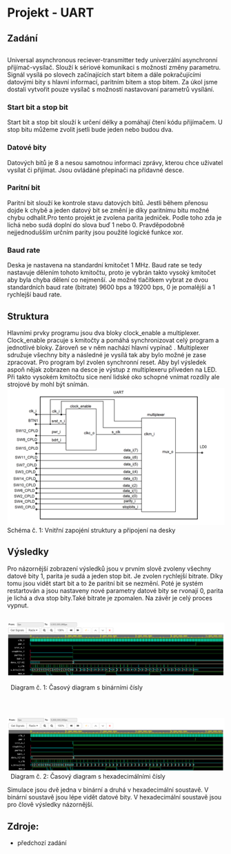 # Projekt - UART
## Zadání<h2>
  Universal asynchronous reciever-transmitter tedy univerzální asynchronní přijímač-vysílač. Slouží k sériové komunikaci s možností změny parametru. Signál vysílá po slovech začínajících start bitem a dále pokračujícími datovými bity s hlavní informací, paritním bitem a stop bitem. Za úkol jsme dostali vytvořit pouze vysílač s možností nastavovaní parametrů vysílání.
&nbsp;
  
### Start bit a stop bit
Start bit a stop bit slouží k určení délky a pomáhají čtení kódu přijímačem. U stop bitu můžeme zvolit jsetli bude jeden nebo budou dva. 
&nbsp;
  
### Datové bity
  Datových bitů je 8 a nesou samotnou informaci zprávy, kterou chce uživatel vysílat či přijímat. Jsou ovládáné přepínači na přídavné desce. 
&nbsp;
  
### Paritní bit
  Paritní bit slouží ke kontrole stavu datových bitů. Jestli během přenosu dojde k chybě a jeden datový bit se změní je díky paritnímu bitu možné chybu odhalit.Pro tento projekt je zvolena parita jedniček. Podle toho zda je lichá nebo sudá doplní do slova buď 1 nebo 0.  Pravděpodobně nejjednodušším určním parity jsou použité logické funkce xor.
&nbsp; 

### Baud rate
  Deska je nastavena na standardní kmitočet 1 MHz. Baud rate se tedy nastavuje dělením tohoto kmitočtu, proto je vybrán takto vysoký kmitočet aby byla chyba dělení co nejmenší. Je možné tlačítkem vybrat ze dvou standardních baud rate (bitrate) 9600 bps a 19200 bps, 0 je pomalější a 1 rychlejší baud rate. 
&nbsp;


## Struktura
Hlavními prvky programu jsou dva bloky clock_enable a multiplexer. Clock_enable pracuje s kmitočty a pomáhá synchronizovat celý program a jednotlivé bloky. Zároveň se v něm nachází hlavní vypínač . Multiplexer sdružuje všechny bity a následné je vysílá tak aby bylo možné je zase zpracovat. Pro program byl zvolen synchronní reset. Aby byl výsledek aspoň nějak zobrazen na desce je výstup z multiplexeru přiveden na LED. Při takto vysokém kmitočtu sice není lidské oko schopné vnímat rozdíly ale strojové by mohl být snímán.
&nbsp;
![taskone](schema.png)
Schéma  č. 1: Vnitřní zapojéní struktury a připojení na desky 
&nbsp;


## Výsledky
 Pro názornější zobrazení výsledků jsou v prvním slově zvoleny všechny datové bity 1, parita je sudá a jeden stop bit. Je zvolen rychlejší bitrate. Díky tomu jsou vidět start bit a to že paritní bit se nezmění. Poté je systém restartován a jsou nastaveny nové parametry datové bity se rvonají 0, parita je lichá a dva stop bity.Také bitrate je zpomalen.  Na závěr je celý proces vypnut.
&nbsp;

&nbsp;
![taskone](bsim.png)

&nbsp;
Diagram č. 1: Časový diagram s binárními čísly 
&nbsp;

&nbsp;

&nbsp;
![taskone](hsim.png)
&nbsp;
Diagram č. 2: Časový diagram s hexadecimálními čísly 
&nbsp;

Simulace jsou dvě jedna v binární a druhá v hexadecimální soustavě. V binární soustavě jsou lépe vidět datové bity. V hexadecimální soustavě jsou pro člově výsledky názornější. 
&nbsp;
## Zdroje:
* předchozí zadání


